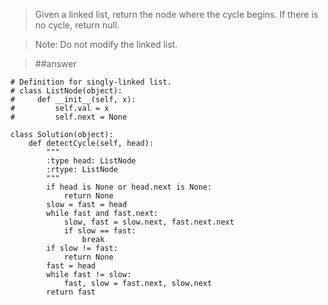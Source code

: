> Given a linked list, return the node where the cycle begins. If there is no cycle, return null.

> Note: Do not modify the linked list.

> ##answer
```
# Definition for singly-linked list.
# class ListNode(object):
#     def __init__(self, x):
#         self.val = x
#         self.next = None

class Solution(object):
    def detectCycle(self, head):
        """
        :type head: ListNode
        :rtype: ListNode
        """
        if head is None or head.next is None:
            return None
        slow = fast = head
        while fast and fast.next:
            slow, fast = slow.next, fast.next.next
            if slow == fast:
                break
        if slow != fast:
            return None
        fast = head
        while fast != slow:
            fast, slow = fast.next, slow.next
        return fast
```
